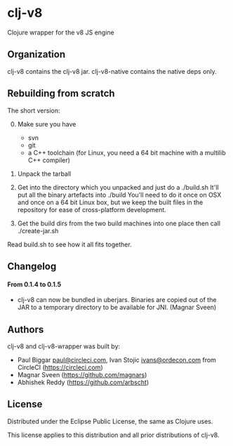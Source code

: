 clj-v8
======

Clojure wrapper for the v8 JS engine


Organization
-----------------

clj-v8 contains the clj-v8 jar. clj-v8-native contains the native deps only.


Rebuilding from scratch
---------------------------

The short version:

0. Make sure you have
   - svn
   - git
   - a C++ toolchain (for Linux, you need a 64 bit machine with
     a multilib C++ compiler)

1. Unpack the tarball

2. Get into the directory which you unpacked and just do a ./build.sh
   It'll put all the binary artefacts into ./build
   You'll need to do it once on OSX and once on a 64 bit Linux box, but we keep
   the built files in the repository for ease of cross-platform development.

3. Get the build dirs from the two build machines into one place
   then call ./create-jar.sh


Read build.sh to see how it all fits together.


Changelog
---------

#### From 0.1.4 to 0.1.5

- clj-v8 can now be bundled in uberjars. Binaries are copied out of
  the JAR to a temporary directory to be available for JNI. (Magnar Sveen)


Authors
--------

clj-v8 and clj-v8-wrapper was built by:

- Paul Biggar <paul@circleci.com>, Ivan Stojic <ivans@ordecon.com> from CircleCI (https://circleci.com)
- Magnar Sveen (https://github.com/magnars)
- Abhishek Reddy (https://github.com/arbscht)

License
--------

Distributed under the Eclipse Public License, the same as Clojure uses.

This license applies to this distribution and all prior distributions of clj-v8.
